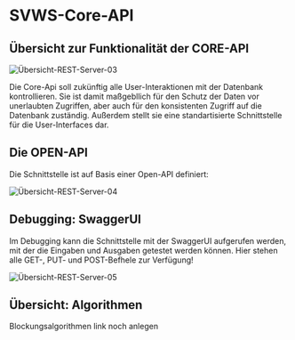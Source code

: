 # SVWS-Core-API

## Übersicht zur Funktionalität der CORE-API

![Übersicht-REST-Server-03](graphics/Übersicht-REST-Server-03.png)


Die Core-Api soll zukünftig alle User-Interaktionen mit der Datenbank kontrollieren. Sie ist damit maßgebllich für den Schutz der Daten vor unerlaubten Zugriffen, aber auch für den konsistenten Zugriff auf die Datenbank zuständig. Außerdem stellt sie eine standartisierte Schnittstelle für die User-Interfaces dar.


## Die OPEN-API
Die Schnittstelle ist auf Basis einer Open-API definiert:


![Übersicht-REST-Server-04](graphics/Übersicht-REST-Server-04.png)

## Debugging: SwaggerUI
Im Debugging kann die Schnittstelle mit der SwaggerUI aufgerufen werden, mit der die Eingaben und Ausgaben getestet werden können. Hier stehen alle GET-, PUT- und POST-Befhele zur Verfügung!


![Übersicht-REST-Server-05](graphics/Übersicht-REST-Server-05.png)

## Übersicht: Algorithmen
Blockungsalgorithmen link noch anlegen
